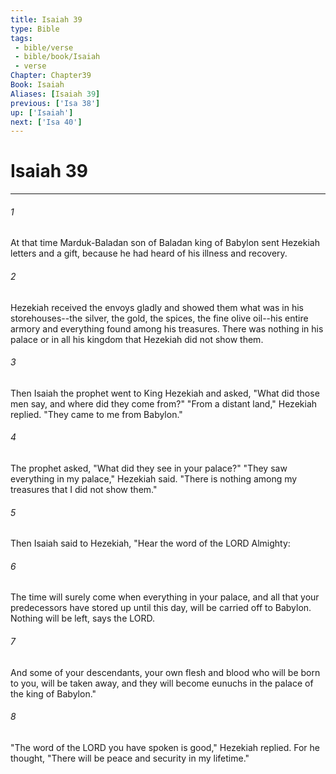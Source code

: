 ```yaml
---
title: Isaiah 39
type: Bible
tags:
 - bible/verse
 - bible/book/Isaiah
 - verse
Chapter: Chapter39
Book: Isaiah
Aliases: [Isaiah 39]
previous: ['Isa 38']
up: ['Isaiah']
next: ['Isa 40']
---
```

# Isaiah 39

***


###### 1 
At that time Marduk-Baladan son of Baladan king of Babylon sent Hezekiah letters and a gift, because he had heard of his illness and recovery. 

###### 2 
Hezekiah received the envoys gladly and showed them what was in his storehouses--the silver, the gold, the spices, the fine olive oil--his entire armory and everything found among his treasures. There was nothing in his palace or in all his kingdom that Hezekiah did not show them. 

###### 3 
Then Isaiah the prophet went to King Hezekiah and asked, "What did those men say, and where did they come from?" "From a distant land," Hezekiah replied. "They came to me from Babylon." 

###### 4 
The prophet asked, "What did they see in your palace?" "They saw everything in my palace," Hezekiah said. "There is nothing among my treasures that I did not show them." 

###### 5 
Then Isaiah said to Hezekiah, "Hear the word of the LORD Almighty: 

###### 6 
The time will surely come when everything in your palace, and all that your predecessors have stored up until this day, will be carried off to Babylon. Nothing will be left, says the LORD. 

###### 7 
And some of your descendants, your own flesh and blood who will be born to you, will be taken away, and they will become eunuchs in the palace of the king of Babylon." 

###### 8 
"The word of the LORD you have spoken is good," Hezekiah replied. For he thought, "There will be peace and security in my lifetime." 

